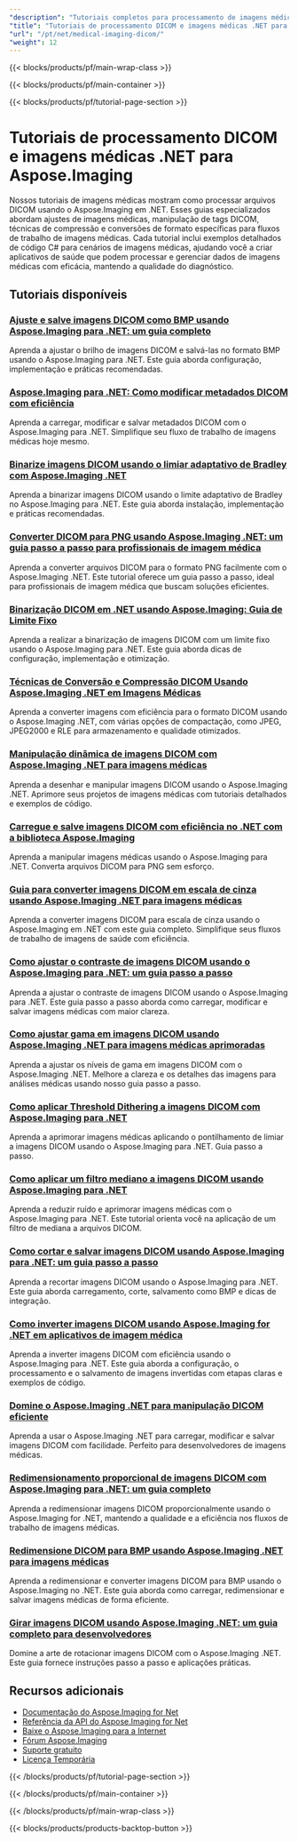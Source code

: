 ```yaml
---
"description": "Tutoriais completos para processamento de imagens médicas DICOM, ajustes e operações especializadas de imagens médicas com Aspose.Imaging for .NET."
"title": "Tutoriais de processamento DICOM e imagens médicas .NET para Aspose.Imaging"
"url": "/pt/net/medical-imaging-dicom/"
"weight": 12
---
```


{{< blocks/products/pf/main-wrap-class >}}

{{< blocks/products/pf/main-container >}}

{{< blocks/products/pf/tutorial-page-section >}}
# Tutoriais de processamento DICOM e imagens médicas .NET para Aspose.Imaging

Nossos tutoriais de imagens médicas mostram como processar arquivos DICOM usando o Aspose.Imaging em .NET. Esses guias especializados abordam ajustes de imagens médicas, manipulação de tags DICOM, técnicas de compressão e conversões de formato específicas para fluxos de trabalho de imagens médicas. Cada tutorial inclui exemplos detalhados de código C# para cenários de imagens médicas, ajudando você a criar aplicativos de saúde que podem processar e gerenciar dados de imagens médicas com eficácia, mantendo a qualidade do diagnóstico.

## Tutoriais disponíveis

### [Ajuste e salve imagens DICOM como BMP usando Aspose.Imaging para .NET: um guia completo](./adjust-dicom-brightness-save-as-bmp-aspose-imaging-net/)
Aprenda a ajustar o brilho de imagens DICOM e salvá-las no formato BMP usando o Aspose.Imaging para .NET. Este guia aborda configuração, implementação e práticas recomendadas.

### [Aspose.Imaging para .NET: Como modificar metadados DICOM com eficiência](./aspose-imaging-dotnet-modify-dicom-metadata/)
Aprenda a carregar, modificar e salvar metadados DICOM com o Aspose.Imaging para .NET. Simplifique seu fluxo de trabalho de imagens médicas hoje mesmo.

### [Binarize imagens DICOM usando o limiar adaptativo de Bradley com Aspose.Imaging .NET](./dicom-binarization-bradleys-adaptive-threshold-aspose-imaging-net/)
Aprenda a binarizar imagens DICOM usando o limite adaptativo de Bradley no Aspose.Imaging para .NET. Este guia aborda instalação, implementação e práticas recomendadas.

### [Converter DICOM para PNG usando Aspose.Imaging .NET: um guia passo a passo para profissionais de imagem médica](./convert-dicom-to-png-aspose-imaging-net-tutorial/)
Aprenda a converter arquivos DICOM para o formato PNG facilmente com o Aspose.Imaging .NET. Este tutorial oferece um guia passo a passo, ideal para profissionais de imagem médica que buscam soluções eficientes.

### [Binarização DICOM em .NET usando Aspose.Imaging: Guia de Limite Fixo](./dicom-binarization-fixed-threshold-aspose-imaging-dotnet/)
Aprenda a realizar a binarização de imagens DICOM com um limite fixo usando o Aspose.Imaging para .NET. Este guia aborda dicas de configuração, implementação e otimização.

### [Técnicas de Conversão e Compressão DICOM Usando Aspose.Imaging .NET em Imagens Médicas](./dicom-conversion-compression-aspose-imaging-dotnet/)
Aprenda a converter imagens com eficiência para o formato DICOM usando o Aspose.Imaging .NET, com várias opções de compactação, como JPEG, JPEG2000 e RLE para armazenamento e qualidade otimizados.

### [Manipulação dinâmica de imagens DICOM com Aspose.Imaging .NET para imagens médicas](./dynamic-dicom-image-manipulation-aspose-imaging-net/)
Aprenda a desenhar e manipular imagens DICOM usando o Aspose.Imaging .NET. Aprimore seus projetos de imagens médicas com tutoriais detalhados e exemplos de código.

### [Carregue e salve imagens DICOM com eficiência no .NET com a biblioteca Aspose.Imaging](./load-save-dicom-images-aspose-imaging-net/)
Aprenda a manipular imagens médicas usando o Aspose.Imaging para .NET. Converta arquivos DICOM para PNG sem esforço.

### [Guia para converter imagens DICOM em escala de cinza usando Aspose.Imaging .NET para imagens médicas](./convert-dicom-images-to-grayscale-using-aspose-imaging-net/)
Aprenda a converter imagens DICOM para escala de cinza usando o Aspose.Imaging em .NET com este guia completo. Simplifique seus fluxos de trabalho de imagens de saúde com eficiência.

### [Como ajustar o contraste de imagens DICOM usando o Aspose.Imaging para .NET: um guia passo a passo](./adjust-dicom-image-contrast-aspose-imaging-net/)
Aprenda a ajustar o contraste de imagens DICOM usando o Aspose.Imaging para .NET. Este guia passo a passo aborda como carregar, modificar e salvar imagens médicas com maior clareza.

### [Como ajustar gama em imagens DICOM usando Aspose.Imaging .NET para imagens médicas aprimoradas](./adjust-gamma-dicom-aspose-imaging-dotnet/)
Aprenda a ajustar os níveis de gama em imagens DICOM com o Aspose.Imaging .NET. Melhore a clareza e os detalhes das imagens para análises médicas usando nosso guia passo a passo.

### [Como aplicar Threshold Dithering a imagens DICOM com Aspose.Imaging para .NET](./apply-threshold-dithering-dicom-images-aspose-imaging-net/)
Aprenda a aprimorar imagens médicas aplicando o pontilhamento de limiar a imagens DICOM usando o Aspose.Imaging para .NET. Guia passo a passo.

### [Como aplicar um filtro mediano a imagens DICOM usando Aspose.Imaging para .NET](./apply-median-filter-dicom-image-aspose-imaging-net/)
Aprenda a reduzir ruído e aprimorar imagens médicas com o Aspose.Imaging para .NET. Este tutorial orienta você na aplicação de um filtro de mediana a arquivos DICOM.

### [Como cortar e salvar imagens DICOM usando Aspose.Imaging para .NET: um guia passo a passo](./crop-save-dicom-images-aspose-imaging-net/)
Aprenda a recortar imagens DICOM usando o Aspose.Imaging para .NET. Este guia aborda carregamento, corte, salvamento como BMP e dicas de integração.

### [Como inverter imagens DICOM usando Aspose.Imaging for .NET em aplicativos de imagem médica](./flip-dicom-images-using-aspose-imaging-for-net/)
Aprenda a inverter imagens DICOM com eficiência usando o Aspose.Imaging para .NET. Este guia aborda a configuração, o processamento e o salvamento de imagens invertidas com etapas claras e exemplos de código.

### [Domine o Aspose.Imaging .NET para manipulação DICOM eficiente](./aspose-imaging-net-dicom-manipulation-guide/)
Aprenda a usar o Aspose.Imaging .NET para carregar, modificar e salvar imagens DICOM com facilidade. Perfeito para desenvolvedores de imagens médicas.

### [Redimensionamento proporcional de imagens DICOM com Aspose.Imaging para .NET: um guia completo](./resize-dicom-images-proportionally-aspose-imaging-net/)
Aprenda a redimensionar imagens DICOM proporcionalmente usando o Aspose.Imaging for .NET, mantendo a qualidade e a eficiência nos fluxos de trabalho de imagens médicas.

### [Redimensione DICOM para BMP usando Aspose.Imaging .NET para imagens médicas](./resize-dicom-bmp-aspose-imaging-net/)
Aprenda a redimensionar e converter imagens DICOM para BMP usando o Aspose.Imaging no .NET. Este guia aborda como carregar, redimensionar e salvar imagens médicas de forma eficiente.

### [Girar imagens DICOM usando Aspose.Imaging .NET: um guia completo para desenvolvedores](./rotate-dicom-images-aspose-imaging-net/)
Domine a arte de rotacionar imagens DICOM com o Aspose.Imaging .NET. Este guia fornece instruções passo a passo e aplicações práticas.

## Recursos adicionais

- [Documentação do Aspose.Imaging for Net](https://docs.aspose.com/imaging/net/)
- [Referência da API do Aspose.Imaging for Net](https://reference.aspose.com/imaging/net/)
- [Baixe o Aspose.Imaging para a Internet](https://releases.aspose.com/imaging/net/)
- [Fórum Aspose.Imaging](https://forum.aspose.com/c/imaging)
- [Suporte gratuito](https://forum.aspose.com/)
- [Licença Temporária](https://purchase.aspose.com/temporary-license/)

{{< /blocks/products/pf/tutorial-page-section >}}

{{< /blocks/products/pf/main-container >}}

{{< /blocks/products/pf/main-wrap-class >}}

{{< blocks/products/products-backtop-button >}}